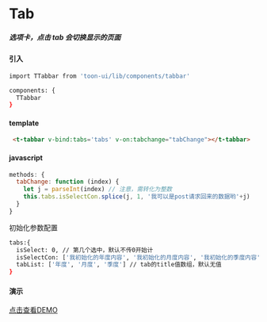 # Tab

##### 选项卡，点击 tab 会切换显示的页面

#### 引入

``` bash
import TTabbar from 'toon-ui/lib/components/tabbar'

components: {
  TTabbar
}

```
#### template
``` html
 <t-tabbar v-bind:tabs='tabs' v-on:tabchange="tabChange"></t-tabbar>
```

#### javascript
``` js
methods: {
  tabChange: function (index) {
    let j = parseInt(index) // 注意，需转化为整数
    this.tabs.isSelectCon.splice(j, 1, '我可以是post请求回来的数据哟'+j)
  }
}
```

初始化参数配置
``` bash
tabs:{
  isSelect: 0, // 第几个选中，默认不传0开始计
  isSelectCon: ['我初始化的年度内容', '我初始化的月度内容', '我初始化的季度内容'], // 选中的内容数组，无内容为空
  tabList: ['年度', '月度', '季度'] // tab的title值数组，默认无值
}
```

#### 演示
[点击查看DEMO](https://zhoujiqiu.github.io/toon-ui/dist/#!/demo/tab)

